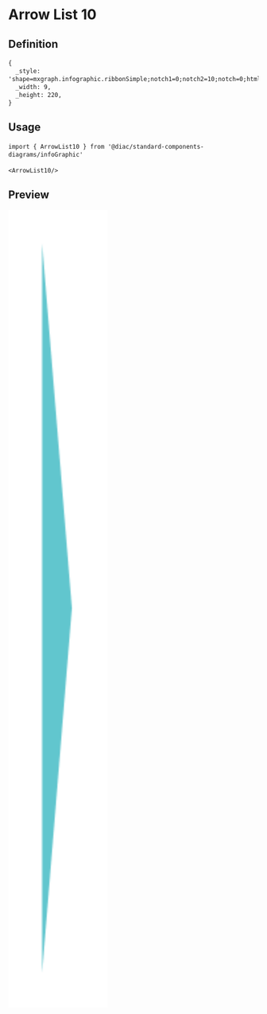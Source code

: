# Arrow List 10

## Definition

```
{
  _style: 'shape=mxgraph.infographic.ribbonSimple;notch1=0;notch2=10;notch=0;html=1;whiteSpace=wrap;fillColor=#61C6CE;strokeColor=none;shadow=0;fontSize=17;fontColor=#FFFFFF;align=left;spacingLeft=10;fontStyle=1;',
  _width: 9,
  _height: 220,
}
```

## Usage

```
import { ArrowList10 } from '@diac/standard-components-diagrams/infoGraphic'

<ArrowList10/>
```

## Preview

<img src="./arrow-list-10.png" width="200"/>
